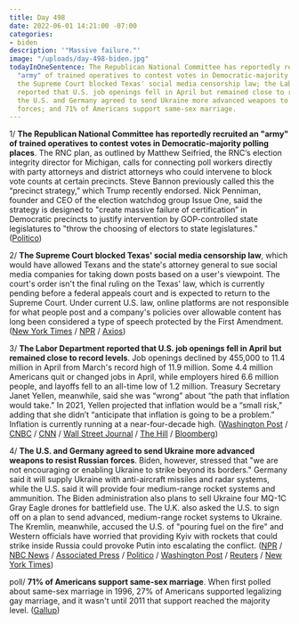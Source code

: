 ```yaml
---
title: Day 498
date: 2022-06-01 14:21:00 -07:00
categories:
- biden
description: '"Massive failure."'
image: "/uploads/day-498-biden.jpg"
todayInOneSentence: The Republican National Committee has reportedly recruited an
  "army" of trained operatives to contest votes in Democratic-majority polling places;
  the Supreme Court blocked Texas' social media censorship law; the Labor Department
  reported that U.S. job openings fell in April but remained close to record levels;
  the U.S. and Germany agreed to send Ukraine more advanced weapons to resist Russian
  forces; and 71% of Americans support same-sex marriage.
---
```


1/ **The Republican National Committee has reportedly recruited an "army" of trained operatives to contest votes in Democratic-majority polling places**. The RNC plan, as outlined by Matthew Seifried, the RNC’s election integrity director for Michigan, calls for connecting poll workers directly with party attorneys and district attorneys who could intervene to block vote counts at certain precincts. Steve Bannon previously called this the “precinct strategy,” which Trump recently endorsed. Nick Penniman, founder and CEO of the election watchdog group Issue One, said the strategy is designed to "create massive failure of certification” in Democratic precincts to justify intervention by GOP-controlled state legislatures to "throw the choosing of electors to state legislatures." ([Politico](https://www.politico.com/news/2022/06/01/gop-contest-elections-tapes-00035758))


2/ **The Supreme Court blocked Texas' social media censorship law**, which would have allowed Texans and the state's attorney general to sue social media companies for taking down posts based on a user's viewpoint. The court's order isn't the final ruling on the Texas' law, which is currently pending before a federal appeals court and is expected to return to the Supreme Court. Under current U.S. law, online platforms are not responsible for what people post and a company's policies over allowable content has long been considered a type of speech protected by the First Amendment. ([New York Times](https://www.nytimes.com/2022/05/31/us/politics/supreme-court-social-media-texas.html) / [NPR](https://www.npr.org/2022/05/31/1102289944/supreme-court-blocks-texas-social-media-law-from-taking-effect) / [Axios](https://www.axios.com/2022/05/31/supreme-court-texas-social-media-law))


3/ **The Labor Department reported that U.S. job openings fell in April but remained close to record levels**. Job openings declined by 455,000 to 11.4 million in April from March's record high of 11.9 million. Some 4.4 million Americans quit or changed jobs in April, while employers hired 6.6 million people, and layoffs fell to an all-time low of 1.2 million. Treasury Secretary Janet Yellen, meanwhile, said she was “wrong” about “the path that inflation would take." In 2021, Yellen projected that inflation would be a “small risk," adding that she didn’t “anticipate that inflation is going to be a problem.” Inflation is currently running at a near-four-decade high. ([Washington Post](https://www.washingtonpost.com/business/2022/06/01/jolts-job-quits-april/) / [CNBC](https://www.cnbc.com/2022/06/01/jolts-april-2022-job-openings-fall-sharply-but-still-outnumber-available-workers.html) / [CNN](https://www.cnn.com/2022/05/31/politics/treasury-secretary-janet-yellen-inflation-cnntv/index.html) / [Wall Street Journal](https://www.wsj.com/articles/job-openings-us-growth-labor-market-turnover-april-2022-11654043555) / [The Hill](https://thehill.com/policy/finance/3507422-%E2%80%8B%E2%80%8Byellen-says-she-was-wrong-about-path-that-inflation-would-take/) / [Bloomberg](https://www.bloomberg.com/news/articles/2022-05-31/yellen-says-i-was-wrong-last-year-on-the-path-of-us-inflation?sref=MIBMEEoj))

4/ **The U.S. and Germany agreed to send Ukraine more advanced weapons to resist Russian forces**. Biden, however, stressed that "we are not encouraging or enabling Ukraine to strike beyond its borders." Germany said it will supply Ukraine with anti-aircraft missiles and radar systems, while the U.S. said it will provide four medium-range rocket systems and ammunition. The Biden administration also plans to sell Ukraine four MQ-1C Gray Eagle drones for battlefield use. The U.K. also asked the U.S. to sign off on a plan to send advanced, medium-range rocket systems to Ukraine. The Kremlin, meanwhile, accused the U.S. of "pouring fuel on the fire" and Western officials have worried that providing Kyiv with rockets that could strike inside Russia could provoke Putin into escalating the conflict. ([NPR](https://www.npr.org/2022/06/01/1102337505/us-advanced-rocket-systems-ukraine) / [NBC News](https://www.nbcnews.com/news/world/russia-donbas-eastern-ukraine-onslaught-long-range-firepower-rcna31016) / [Associated Press](https://apnews.com/article/russia-ukraine-kyiv-technology-4f8e7d017b5fd67d80fb42d23b27b3c1) / [Politico](https://www.politico.com/news/2022/06/01/u-k-seeks-u-s-approval-to-send-rocket-system-to-ukraine-00036328) / [Washington Post](https://www.washingtonpost.com/world/2022/06/01/russia-ukraine-war-news-live-updates/) / [Reuters](https://www.reuters.com/business/aerospace-defense/exclusive-us-plans-sell-armed-drones-ukraine-coming-days-sources-2022-06-01/) / [New York Times](https://www.nytimes.com/2022/05/31/opinion/biden-ukraine-strategy.html))


poll/ **71% of Americans support same-sex marriage**. When first polled about same-sex marriage in 1996, 27% of Americans supported legalizing gay marriage, and it wasn't until 2011 that support reached the majority level. ([Gallup](https://news.gallup.com/poll/393197/same-sex-marriage-support-inches-new-high.aspx))